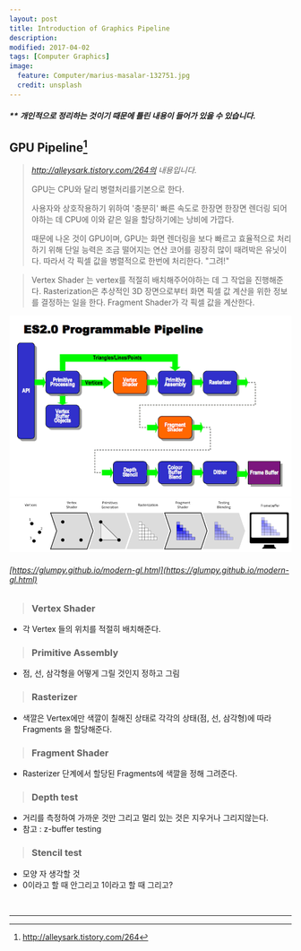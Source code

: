 ```yaml
---
layout: post
title: Introduction of Graphics Pipeline
description:
modified: 2017-04-02
tags: [Computer Graphics]
image:
  feature: Computer/marius-masalar-132751.jpg
  credit: unsplash
---
```

##### ** 개인적으로 정리하는 것이기 때문에 틀린 내용이 들어가 있을 수 있습니다.

## GPU Pipeline[^1]
> <i>http://alleysark.tistory.com/264의 내용입니다.</i>
>
>  GPU는 CPU와 달리 병렬처리를기본으로 한다.
>
> 사용자와 상호작용하기 위하여 '충분히' 빠른 속도로 한장면 한장면 렌더링 되어야하는 데 CPU에 이와 같은 일을 할당하기에는 낭비에 가깝다.
>
> 때문에 나온 것이 GPU이며, GPU는 화면 렌더링을 보다 빠르고 효율적으로 처리하기 위해 단일 능력은 조금 떨어지는 연산 코어를 굉장히 많이 때려박은 유닛이다. 따라서 각 픽셀 값을 병렬적으로 한번에 처리한다. "그려!"

> Vertex Shader 는 vertex를 적절히 배치해주어야하는 데 그 작업을 진행해준다.
> Rasterization은 추상적인 3D 장면으로부터 화면 픽셀 값 계산을 위한 정보를 결정하는 일을 한다.
> Fragment Shader가 각 픽셀 값을 계산한다.

[^1]: http://alleysark.tistory.com/264

![OpenGL ES 2.0 Pipeline](/images/CG/opengles_20_pipeline.gif)
![OpenGL Pipeline](/images/CG/gl-pipeline.png)
###### [https://glumpy.github.io/modern-gl.html](https://glumpy.github.io/modern-gl.html)

> ### Vertex Shader

- 각 Vertex 들의 위치를 적절히 배치해준다.

> ### Primitive Assembly

-  점, 선, 삼각형을 어떻게 그릴 것인지 정하고 그림

> ### Rasterizer

- 색깔은 Vertex에만 색깔이 칠해진 상태로 각각의 상태(점, 선, 삼각형)에 따라 Fragments 을 할당해준다.

> ### Fragment Shader

- Rasterizer 단계에서 할당된 Fragments에 색깔을 정해 그려준다.

> ### Depth test

- 거리를 측정하여 가까운 것만 그리고 멀리 있는 것은 지우거나 그리지않는다.
- 참고 : z-buffer testing

> ### Stencil test

 - 모양 자 생각할 것
 - 0이라고 할 때 안그리고 1이라고 할 때 그리고?

<br />

---
